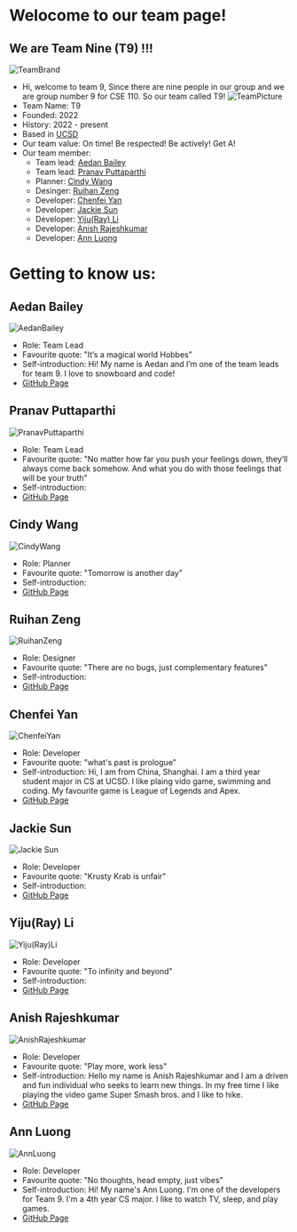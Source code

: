# Welocome to our team page!
## We are Team Nine (T9) !!!
![TeamBrand]()
- Hi, welcome to team 9, Since there are nine people in our group and we are group number 9 for CSE 110. So our team called T9!
![TeamPicture](/admin/TeamPicture/teamPicture.jpg)
- Team Name: T9
- Founded: 2022
- History: 2022 - present
- Based in [UCSD](https://ucsd.edu/)
- Our team value: On time! Be respected! Be actively! Get A!
- Our team member: 
  - Team lead: [Aedan Bailey](#aedan-bailey)
  - Team lead: [Pranav Puttaparthi](#pranav-puttaparthi)
  - Planner: [Cindy Wang](#cindy-wang)
  - Desinger: [Ruihan Zeng](#ruihan-zeng)
  - Developer: [Chenfei Yan](#chenfei-yan)
  - Developer: [Jackie Sun](#jackie-sun)
  - Developer: [Yiju(Ray) Li](#yijuray-li)
  - Developer: [Anish Rajeshkumar](#anish-rajeshkumar)
  - Developer: [Ann Luong](#ann-luong)


# Getting to know us: 
## Aedan Bailey
![AedanBailey](/admin/TeamPicture/AedanBailey.jpg)
  - Role: Team Lead
  - Favourite quote: "It’s a magical world Hobbes"
  - Self-introduction: Hi! My name is Aedan and I’m one of the team leads for team 9. I love to snowboard and code!
  - [GitHub Page](https://github.com/B3DAN)
## Pranav Puttaparthi
![PranavPuttaparthi]()
  - Role: Team Lead
  - Favourite quote: "No matter how far you push your feelings down, they’ll always come back somehow. And what you do with those feelings that will be your truth"
  - Self-introduction: 
  - [GitHub Page](https://github.com/pranav-puttaparthi)
## Cindy Wang
![CindyWang](/admin/TeamPicture/Cindy%20Wang.jpg)
  - Role: Planner
  - Favourite quote: "Tomorrow is another day"
  - Self-introduction: 
  - [GitHub Page](https://github.com/xiw013)
## Ruihan Zeng
![RuihanZeng]()
  - Role: Designer
  - Favourite quote: "There are no bugs, just complementary features"
  - Self-introduction: 
  - [GitHub Page](https://github.com/r3zeng)
## Chenfei Yan
![ChenfeiYan](/admin/TeamPicture/Chenfei.jpg)
  - Role: Developer
  - Favourite quote: "what's past is prologue"
  - Self-introduction: Hi, I am from China, Shanghai. I am a third year student major in CS at UCSD. I like plaing vido game, swimming and coding. My favourite game is League of Legends and Apex.
  - [GitHub Page](https://github.com/Lanmei0914)
## Jackie Sun
![Jackie Sun]()
  - Role: Developer
  - Favourite quote: "Krusty Krab is unfair"
  - Self-introduction: 
  - [GitHub Page](https://github.com/JackieJSun)
## Yiju(Ray) Li
![Yiju(Ray)Li]()
  - Role: Developer
  - Favourite quote: "To infinity and beyond"
  - Self-introduction: 
  - [GitHub Page](https://github.com/OrangeTrashBin)
## Anish Rajeshkumar
![AnishRajeshkumar]()
  - Role: Developer
  - Favourite quote: "Play more, work less"
  - Self-introduction: Hello my name is Anish Rajeshkumar and I am a driven and fun individual who seeks to learn new things. In my free time I like playing the video game Super Smash bros. and I like to hike.
  - [GitHub Page](https://github.com/anishrajeshkumar2002) 
## Ann Luong
![AnnLuong](/admin/TeamPicture/AnnLuong.jpg)
  - Role: Developer
  - Favourite quote: "No thoughts, head empty, just vibes"
  - Self-introduction: Hi! My name's Ann Luong. I'm one of the developers for Team 9. I'm a 4th year CS major. I like to watch TV, sleep, and play games.
  - [GitHub Page](https://github.com/hoangann23)
